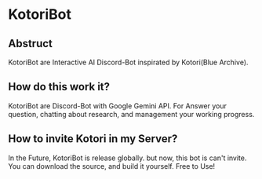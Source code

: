 # KotoriBot

## Abstruct
KotoriBot are Interactive AI Discord-Bot inspirated by Kotori(Blue Archive).

## How do this work it?
KotoriBot are Discord-Bot with Google Gemini API.
For Answer your question, chatting about research, and management your working progress.

## How to invite Kotori in my Server?
In the Future, KotoriBot is release globally. but now, this bot is can't invite.
You can download the source, and build it yourself. Free to Use!
